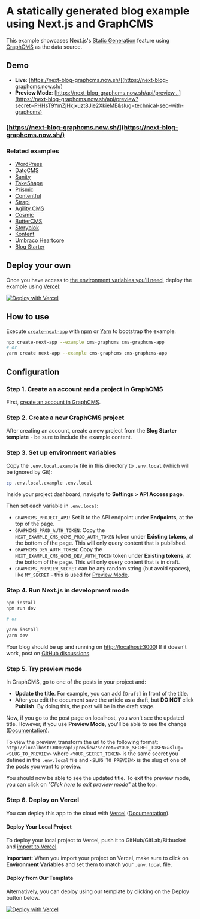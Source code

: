 # A statically generated blog example using Next.js and GraphCMS

This example showcases Next.js's [Static Generation](https://nextjs.org/docs/basic-features/pages) feature using [GraphCMS](https://www.graphcms.com/) as the data source.

## Demo

- **Live**: [https://next-blog-graphcms.now.sh/](https://next-blog-graphcms.now.sh/)
- **Preview Mode**: [https://next-blog-graphcms.now.sh/api/preview...](https://next-blog-graphcms.now.sh/api/preview?secret=PHHsT9YmZjHxjxuzt8Jie2XkieME&slug=technical-seo-with-graphcms)

### [https://next-blog-graphcms.now.sh/](https://next-blog-graphcms.now.sh/)

### Related examples

- [WordPress](/examples/cms-wordpress)
- [DatoCMS](/examples/cms-datocms)
- [Sanity](/examples/cms-sanity)
- [TakeShape](/examples/cms-takeshape)
- [Prismic](/examples/cms-prismic)
- [Contentful](/examples/cms-contentful)
- [Strapi](/examples/cms-strapi)
- [Agility CMS](/examples/cms-agilitycms)
- [Cosmic](/examples/cms-cosmic)
- [ButterCMS](/examples/cms-buttercms)
- [Storyblok](/examples/cms-storyblok)
- [Kontent](/examples/cms-kontent)
- [Umbraco Heartcore](/examples/cms-umbraco-heartcore)
- [Blog Starter](/examples/blog-starter)

## Deploy your own

Once you have access to [the environment variables you'll need](#step-3-set-up-environment-variables), deploy the example using [Vercel](https://vercel.com?utm_source=github&utm_medium=readme&utm_campaign=next-example):

[![Deploy with Vercel](https://vercel.com/button)](https://vercel.com/new/git/external?repository-url=https://github.com/vercel/next.js/tree/canary/examples/cms-graphcms&project-name=cms-graphcms&repository-name=cms-graphcms&env=GRAPHCMS_PROJECT_API,GRAPHCMS_PROD_AUTH_TOKEN,GRAPHCMS_DEV_AUTH_TOKEN,GRAPHCMS_PREVIEW_SECRET&envDescription=Required%20to%20connect%20the%20app%20with%20GraphCMS&envLink=https://vercel.link/cms-graphcms-env)

## How to use

Execute [`create-next-app`](https://github.com/vercel/next.js/tree/canary/packages/create-next-app) with [npm](https://docs.npmjs.com/cli/init) or [Yarn](https://yarnpkg.com/lang/en/docs/cli/create/) to bootstrap the example:

```bash
npx create-next-app --example cms-graphcms cms-graphcms-app
# or
yarn create next-app --example cms-graphcms cms-graphcms-app
```

## Configuration

### Step 1. Create an account and a project in GraphCMS

First, [create an account in GraphCMS](https://app.graphcms.com).

### Step 2. Create a new GraphCMS project

After creating an account, create a new project from the **Blog Starter template** - be sure to include the example content.

### Step 3. Set up environment variables

Copy the `.env.local.example` file in this directory to `.env.local` (which will be ignored by Git):

```bash
cp .env.local.example .env.local
```

Inside your project dashboard, navigate to **Settings > API Access page**.

Then set each variable in `.env.local`:

- `GRAPHCMS_PROJECT_API`: Set it to the API endpoint under **Endpoints**, at the top of the page.
- `GRAPHCMS_PROD_AUTH_TOKEN`: Copy the `NEXT_EXAMPLE_CMS_GCMS_PROD_AUTH_TOKEN` token under **Existing tokens**, at the bottom of the page. This will only query content that is published.
- `GRAPHCMS_DEV_AUTH_TOKEN`: Copy the `NEXT_EXAMPLE_CMS_GCMS_DEV_AUTH_TOKEN` token under **Existing tokens**, at the bottom of the page. This will only query content that is in draft.
- `GRAPHCMS_PREVIEW_SECRET` can be any random string (but avoid spaces), like `MY_SECRET` - this is used for [Preview Mode](https://nextjs.org/docs/advanced-features/preview-mode).

### Step 4. Run Next.js in development mode

```bash
npm install
npm run dev

# or

yarn install
yarn dev
```

Your blog should be up and running on [http://localhost:3000](http://localhost:3000)! If it doesn't work, post on [GitHub discussions](https://github.com/vercel/next.js/discussions).

### Step 5. Try preview mode

In GraphCMS, go to one of the posts in your project and:

- **Update the title**. For example, you can add `[Draft]` in front of the title.
- After you edit the document save the article as a draft, but **DO NOT** click **Publish**. By doing this, the post will be in the draft stage.

Now, if you go to the post page on localhost, you won't see the updated title. However, if you use **Preview Mode**, you'll be able to see the change ([Documentation](/docs/advanced-features/preview-mode.md)).

To view the preview, transform the url to the following format: `http://localhost:3000/api/preview?secret=<YOUR_SECRET_TOKEN>&slug=<SLUG_TO_PREVIEW>` where `<YOUR_SECRET_TOKEN>` is the same secret you defined in the `.env.local` file and `<SLUG_TO_PREVIEW>` is the slug of one of the posts you want to preview.

You should now be able to see the updated title. To exit the preview mode, you can click on _"Click here to exit preview mode"_ at the top.

### Step 6. Deploy on Vercel

You can deploy this app to the cloud with [Vercel](https://vercel.com?utm_source=github&utm_medium=readme&utm_campaign=next-example) ([Documentation](https://nextjs.org/docs/deployment)).

#### Deploy Your Local Project

To deploy your local project to Vercel, push it to GitHub/GitLab/Bitbucket and [import to Vercel](https://vercel.com/new?utm_source=github&utm_medium=readme&utm_campaign=next-example).

**Important**: When you import your project on Vercel, make sure to click on **Environment Variables** and set them to match your `.env.local` file.

#### Deploy from Our Template

Alternatively, you can deploy using our template by clicking on the Deploy button below.

[![Deploy with Vercel](https://vercel.com/button)](https://vercel.com/new/git/external?repository-url=https://github.com/vercel/next.js/tree/canary/examples/cms-graphcms&project-name=cms-graphcms&repository-name=cms-graphcms&env=GRAPHCMS_PROJECT_API,GRAPHCMS_PROD_AUTH_TOKEN,GRAPHCMS_DEV_AUTH_TOKEN,GRAPHCMS_PREVIEW_SECRET&envDescription=Required%20to%20connect%20the%20app%20with%20GraphCMS&envLink=https://vercel.link/cms-graphcms-env)
